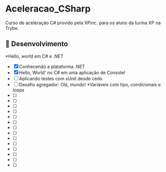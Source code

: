 # Aceleracao_CSharp
Curso de aceleração C# provido pela XPinc. para os aluno da turma XP na Trybe. 

## 🚀 Desenvolvimento

*Hello, world em C# e .NET
- [x] Conhecendo a plataforma .NET
- [x] Hello, World' no C# em uma aplicação de Console!
- [ ] Aplicando testes com xUnit desde cedo
- [ ] Desafio agregador: Olá, mundo!
*Variáveis com tipo, condicionais e loops
- [ ] 
- [ ] 
- [ ] 
- [ ] 
- [ ] 
- [ ] 
- [ ] 
- [ ] 
- [ ] 
- [ ] 
- [ ] 
- [ ] 
- [ ] 
- [ ] 



